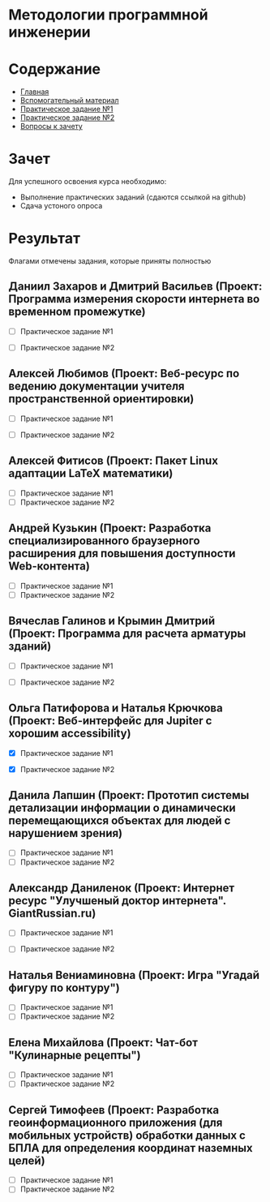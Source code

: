 # Методологии программной инженерии

# Содержание
* [Главная](https://github.com/WrapAndKit/software_engineering/blob/main/2_semester/README.md)
* [Вспомогательный материал](https://github.com/WrapAndKit/software_engineering/blob/main/2_semester/support.md)
* [Практическое задание №1](https://github.com/WrapAndKit/software_engineering/blob/main/2_semester/practice_1.md)
* [Практическое задание №2](https://github.com/WrapAndKit/software_engineering/blob/main/2_semester/practice_2.md)
* [Вопросы к зачету](https://github.com/WrapAndKit/software_engineering/blob/main/2_semester/questions.md)
# Зачет
Для успешного освоения курса необходимо:

* Выполнение практических заданий (сдаются ссылкой на github)
* Сдача устоного опроса

# Результат
Флагами отмечены задания, которые приняты полностью

## Даниил Захаров и Дмитрий Васильев (Проект: Программа измерения скорости интернета во временном промежутке)
- [ ] Практическое задание №1
- [ ] Практическое задание №2


## Алексей Любимов (Проект: Веб-ресурс по ведению документации учителя пространственной ориентировки)
- [ ] Практическое задание №1
- [ ] Практическое задание №2


## Алексей Фитисов (Проект:  Пакет Linux адаптации LaTeX математики)
- [ ] Практическое задание №1
- [ ] Практическое задание №2

## Андрей Кузькин (Проект:  Разработка специализированного браузерного расширения для повышения доступности Web-контента)
- [ ] Практическое задание №1
- [ ] Практическое задание №2

## Вячеслав Галинов и Крымин Дмитрий (Проект: Программа для расчета арматуры зданий)
- [ ] Практическое задание №1
- [ ] Практическое задание №2


## Ольга Патифорова и Наталья Крючкова (Проект: Веб-интерфейс для Jupiter с хорошим accessibility)
- [X] Практическое задание №1
- [X] Практическое задание №2


## Данила Лапшин (Проект: Прототип системы детализации информации о динамически перемещающихся объектах для людей с нарушением зрения)
- [ ] Практическое задание №1
- [ ] Практическое задание №2

## Александр Даниленок (Проект: Интернет ресурс "Улучшеный доктор интернета". GiantRussian.ru)
- [ ] Практическое задание №1
- [ ] Практическое задание №2


## Наталья Вениаминовна (Проект: Игра "Угадай фигуру по контуру")
- [ ] Практическое задание №1
- [ ] Практическое задание №2

## Елена Михайлова (Проект: Чат-бот "Кулинарные рецепты")
- [ ] Практическое задание №1
- [ ] Практическое задание №2

## Сергей Тимофеев (Проект: Разработка геоинформационного приложения (для мобильных устройств) обработки данных с БПЛА для определения координат наземных целей)
- [ ] Практическое задание №1
- [ ] Практическое задание №2
